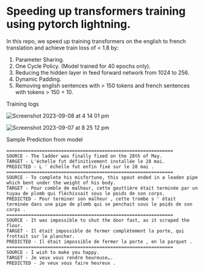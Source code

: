 
# Speeding up transformers training using pytorch lightning.


In this repo, we speed up training transformers on the english to french translation and achieve train loss of < 1.8 by:

1. Parameter Sharing.
2. One Cycle Policy. (Model trained for 40 epochs only).
3. Reducing the hidden layer in feed forward network from 1024 to 256.
4. Dynamic Padding.
5. Removing english sentences with > 150 tokens and french sentences with tokens > 150 + 10.


Training logs

![Screenshot 2023-09-08 at 4 14 01 pm](https://github.com/santule/ERA/assets/20509836/f11e7c11-a050-466e-aa76-7bc0832fdabe)

 
![Screenshot 2023-09-07 at 8 25 12 pm](https://github.com/santule/ERA/assets/20509836/9bb4f104-d157-42fa-b7e3-2c975d541334)

Sample Prediction from model

```
=============================================================
SOURCE - The ladder was finally fixed on the 28th of May.
TARGET - L'échelle fut définitivement installée le 28 mai.
PREDICTED - L ' échelle fut enfin fixé sur le 28 mai .
=============================================================
SOURCE - To complete his misfortune, this spout ended in a leaden pipe which bent under the weight of his body.
TARGET - Pour comble de malheur, cette gouttière était terminée par un tuyau de plomb qui fléchissait sous le poids de son corps.
PREDICTED - Pour terminer son malheur , cette trombe s ' était terminée dans une pipe de plomb qui se penchait sous le poids de son corps .
=============================================================
SOURCE - It was impossible to shut the door fast, as it scraped the floor.
TARGET - Il était impossible de fermer complètement la porte, qui frottait sur le plancher.
PREDICTED - Il était impossible de fermer la porte , en le parquet .
=============================================================
SOURCE - I wish to make you happy.
TARGET - Je veux vous rendre heureuse….
PREDICTED - Je veux vous faire heureux .

```
